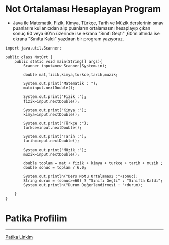 # Not Ortalaması Hesaplayan Program
* Java ile Matematik, Fizik, Kimya, Türkçe, Tarih ve Müzik derslerinin sınav puanlarını kullanıcıdan alıp puanların ortalamasını hesaplayıp çıkan sonuç 60 veya 60'ın üzerinde ise ekrana "Sınıfı Geçti" ,60'ın altında ise ekrana "Sınıfta Kaldı" yazdıran bir program yazıyoruz.
```
import java.util.Scanner;

public class NotOrt {
    public static void main(String[] args){
        Scanner input=new Scanner(System.in);

        double mat,fizik,kimya,turkce,tarih,muzik;

        System.out.print("Matematik : ");
        mat=input.nextDouble();

        System.out.print("Fizik :");
        fizik=input.nextDouble();

        System.out.print("Kimya :");
        kimya=input.nextDouble();

        System.out.print("Türkçe :");
        turkce=input.nextDouble();

        System.out.print("Tarih :");
        tarih=input.nextDouble();

        System.out.print("Müzik :");
        muzik=input.nextDouble();

        double toplam = mat + fizik + kimya + turkce + tarih + muzik ;
        double sonuc = toplam / 6.0;

        System.out.println("Ders Notu Ortalaması :"+sonuc);
        String durum = (sonuc>=60) ? "Sınıfı Geçti" : "Sınıfta Kaldı";
        System.out.println("Durum Değerlendirmesi : "+durum);
        
    }
}
```
# Patika Profilim

***

<a href="https://app.patika.dev/krblttrkn">Patika Linkim</a>